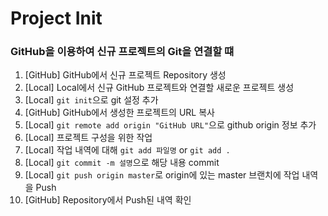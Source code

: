 # Project Init
### GitHub을 이용하여 신규 프로젝트의 Git을 연결할 떄
1. [GitHub] GitHub에서 신규 프로젝트 Repository 생성
1. [Local] Local에서 신규 GitHub 프로젝트와 연결할 새로운 프로젝트 생성
1. [Local] `git init`으로 git 설정 추가
1. [GitHub] GitHub에서 생성한 프로젝트의 URL 복사
1. [Local] `git remote add origin "GitHub URL"`으로 github origin 정보 추가
1. [Local] 프로젝트 구성을 위한 작업
1. [Local] 작업 내역에 대해 `git add 파일명` or `git add .`
1. [Local] `git commit -m 설명`으로 해당 내용 commit
1. [Local] `git push origin master`로 origin에 있는 master 브랜치에 작업 내역을 Push
1. [GitHub] Repository에서 Push된 내역 확인
